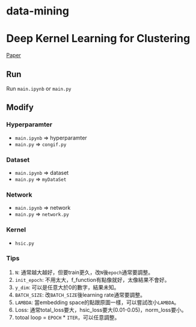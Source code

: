 # data-mining
# Deep Kernel Learning for Clustering
[Paper](https://epubs.siam.org/doi/10.1137/1.9781611976236.72)
## Run
Run `main.ipynb` or `main.py`

## Modify
### Hyperparamter
- `main.ipynb` => hyperparamter
- `main.py` => `congif.py`

### Dataset
- `main.ipynb` => dataset
- `main.py` => `myDataSet`

### Network
- `main.ipynb` => network
- `main.py` => `network.py`

### Kernel
- `hsic.py`

### Tips
1. `N`: 通常越大越好，但要train更久，改`N`後`epoch`通常要調整。
2. `init_epoch`: 不用太大，f_function有點像就好，太像結果不會好。
3. `y_dim`: 可以是任意大於0的數字，結果未知。
4. `BATCH_SIZE`: 改`BATCH_SIZE`後learning rate通常要調整。
5. `LAMBDA`: 當embedding space的點跟原圖一樣，可以嘗試改小`LAMBDA`。
6. Loss: 通常total_loss要大，hsic_loss要大(0.01-0.05)，norm_loss要小。
7. totoal loop = `EPOCH` * `ITER`，可以任意調整。
